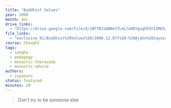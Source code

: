 ```yaml
---
title: "Buddhist Values"
year: 2008
month: dec
drive_links:
  - "https://drive.google.com/file/d/10F7NJzQBNeIfLmLloODYguqhPZnI2MUS/view?usp=drivesdk"
file_links:
  - "exclusive_01/Buddhist%20Values%20(2008.12.07)%20-%20Ajahn%20Jayasaro.mp3"
course: thought
tags:
  - sangha
  - pedagogy
  - monastic-theravada
  - monastic-advice
authors:
  - jayasaro
status: featured
minutes: 29
---
```


> Don't try to be someone else
